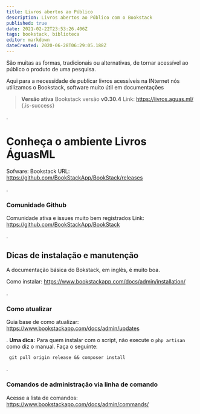 ```yaml
---
title: Livros abertos ao Público
description: Livros abertos ao Público com o Bookstack
published: true
date: 2021-02-22T23:53:26.406Z
tags: bookstack, biblioteca
editor: markdown
dateCreated: 2020-06-28T06:29:05.188Z
---
```


São muitas as formas, tradicionais ou alternativas, de tornar acessível ao público o produto de uma pesquisa.

Aqui para a necessidade de publicar livros acessíveis na INternet nós utilizamos o Bookstack, software muito útil em documentações

> **Versão ativa**
Bookstack versão **v0.30.4**
Link: https://livros.aguas.ml/
{.is-success}

.
# Conheça o ambiente Livros ÁguasML

Sofware: Bookstack
URL: https://github.com/BookStackApp/BookStack/releases

.
### Comunidade Github
Comunidade ativa e issues muito bem registrados
Link: https://github.com/BookStackApp/BookStack

.
## Dicas de instalação e manutenção
A documentação básica do Bokstack, em inglês, é muito boa.

Como instalar: https://www.bookstackapp.com/docs/admin/installation/

.
### Como atualizar
Guia base de como atualizar: https://www.bookstackapp.com/docs/admin/updates

.
**Uma dica:**
Para quem instalar com o script, não execute o `php artisan` como diz o manual. Faça o seguinte:
```
 git pull origin release && composer install
```

.
### Comandos de administração via linha de comando
Acesse a lista de comandos: https://www.bookstackapp.com/docs/admin/commands/

